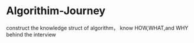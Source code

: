 # Algorithim-Journey
construct the knowledge struct of algorithm， know HOW,WHAT,and WHY behind the interview
